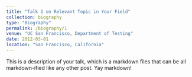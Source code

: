 ```yaml
---
title: "Talk 1 on Relevant Topic in Your Field"
collection: biography
type: "Biography"
permalink: /biography/1
venue: "UC San Francisco, Department of Testing"
date: 2012-03-01
location: "San Francisco, California"
---
```


This is a description of your talk, which is a markdown files that can be all markdown-ified like any other post. Yay markdown!
